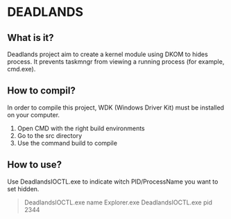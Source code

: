 # DEADLANDS

## What is it?
Deadlands project aim to create a kernel module using DKOM to hides process. It prevents taskmngr from viewing a running process (for example, cmd.exe).


## How to compil?
In order to compile this project, WDK (Windows Driver Kit) must be installed on your computer.

1. Open CMD with the right build environments
2. Go to the src directory
3. Use the command build to compile


## How to use?
Use DeadlandsIOCTL.exe to indicate witch PID/ProcessName you want to set hidden.
>DeadlandsIOCTL.exe name Explorer.exe
>DeadlandsIOCTL.exe pid 2344

